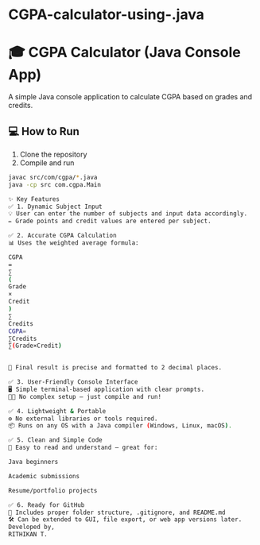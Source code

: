 # CGPA-calculator-using-.java
# 🎓 CGPA Calculator (Java Console App)

A simple Java console application to calculate CGPA based on grades and credits.

## 💻 How to Run

1. Clone the repository
2. Compile and run

```bash
javac src/com/cgpa/*.java
java -cp src com.cgpa.Main

✨ Key Features
✅ 1. Dynamic Subject Input
💡 User can enter the number of subjects and input data accordingly.
✏ Grade points and credit values are entered per subject.

✅ 2. Accurate CGPA Calculation
📊 Uses the weighted average formula:

CGPA
=
∑
(
Grade
×
Credit
)
∑
Credits
CGPA= 
∑Credits
∑(Grade×Credit)

 
💯 Final result is precise and formatted to 2 decimal places.

✅ 3. User-Friendly Console Interface
🖥 Simple terminal-based application with clear prompts.
🧑‍💻 No complex setup — just compile and run!

✅ 4. Lightweight & Portable
⚙ No external libraries or tools required.
📦 Runs on any OS with a Java compiler (Windows, Linux, macOS).

✅ 5. Clean and Simple Code
🧠 Easy to read and understand — great for:

Java beginners

Academic submissions

Resume/portfolio projects

✅ 6. Ready for GitHub
📁 Includes proper folder structure, .gitignore, and README.md
🛠 Can be extended to GUI, file export, or web app versions later.
Developed by,
RITHIKAN T.
